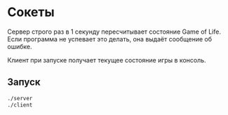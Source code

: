 # Сокеты
Сервер строго раз в 1 секунду пересчитывает состояние Game of Life. Если программа не успевает это делать, она выдаёт сообщение об ошибке.

Клиент при запуске получает текущее состояние игры в консоль.

## Запуск
~~~bash
./server
./client
~~~

